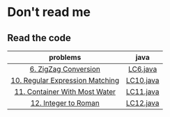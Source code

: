 # Don't read me

## Read the code

|problems|java|
|:----:|:----:|
|[6. ZigZag Conversion](https://leetcode.com/problems/zigzag-conversion/)|[LC6.java](./src/LC6.java)|
|[10. Regular Expression Matching](https://leetcode.com/problems/regular-expression-matching/)|[LC10.java](./src/LC10.java)|
|[11. Container With Most Water](https://leetcode.com/problems/container-with-most-water/)|[LC11.java](./src/LC11.java)|
|[12. Integer to Roman](https://leetcode.com/problems/integer-to-roman/)|[LC12.java](./src/LC12.java)|